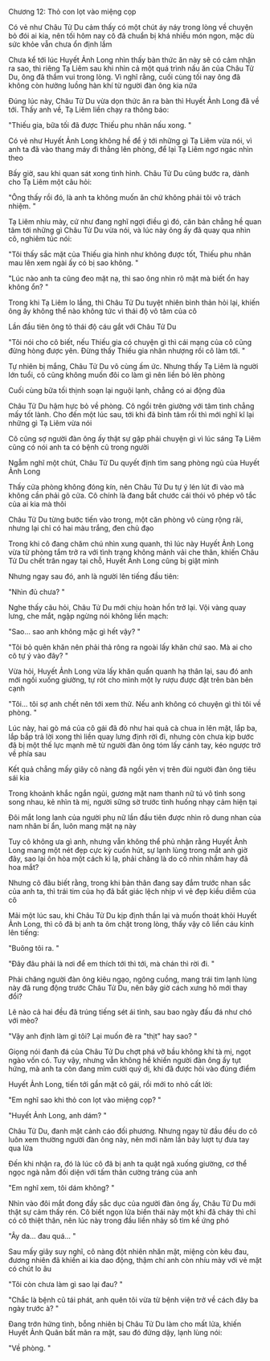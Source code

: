 




Chương 12: Thỏ con lọt vào miệng cọp

Có vẻ như Châu Tử Du cảm thấy có một chút áy náy trong lòng về chuyện bỏ đói ai kia, nên tối hôm nay cô đã chuẩn bị khá nhiều món ngon, mặc dù sức khỏe vẫn chưa ổn định lắm

Chưa kể tới lúc Huyết Ảnh Long nhìn thấy bàn thức ăn này sẽ có cảm nhận ra sao, thì riêng Tạ Liêm sau khi nhìn cả một quá trình nấu ăn của Châu Tử Du, ông đã thầm vui trong lòng. Vì nghĩ rằng, cuối cùng tối nay ông đã không còn hưởng luồng hàn khí từ người đàn ông kia nữa

Đúng lúc này, Châu Tử Du vừa dọn thức ăn ra bàn thì Huyết Ảnh Long đã về tới. Thấy anh về, Tạ Liêm liền chạy ra thông báo:

"Thiếu gia, bữa tối đã được Thiếu phu nhân nấu xong. "

Có vẻ như Huyết Ảnh Long không hề để ý tới những gì Tạ Liêm vừa nói, vì anh ta đã vào thang máy đi thẳng lên phòng, để lại Tạ Liêm ngơ ngác nhìn theo

Bấy giờ, sau khi quan sát xong tình hình. Châu Tử Du cũng bước ra, dành cho Tạ Liêm một câu hỏi:

"Ông thấy rồi đó, là anh ta không muốn ăn chứ không phải tôi vô trách nhiệm. "

Tạ Liêm nhíu mày, cứ như đang nghĩ ngợi điều gì đó, căn bản chẳng hề quan tâm tới những gì Châu Tử Du vừa nói, và lúc này ông ấy đã quay qua nhìn cô, nghiêm túc nói:

"Tôi thấy sắc mặt của Thiếu gia hình như không được tốt, Thiếu phu nhân mau lên xem ngài ấy có bị sao không. "

"Lúc nào anh ta cũng đeo mặt nạ, thì sao ông nhìn rõ mặt mà biết ổn hay không ổn? "

Trong khi Tạ Liêm lo lắng, thì Châu Tử Du tuyệt nhiên bình thản hỏi lại, khiến ông ấy không thể nào không tức vì thái độ vô tâm của cô

Lần đầu tiên ông tỏ thái độ cáu gắt với Châu Tử Du

"Tôi nói cho cô biết, nếu Thiếu gia có chuyện gì thì cái mạng của cô cũng đừng hòng được yên. Đừng thấy Thiếu gia nhân nhượng rồi cô làm tới. "

Tự nhiên bị mắng, Châu Tử Du vô cùng ấm ức. Nhưng thấy Tạ Liêm là người lớn tuổi, cô cũng không muốn đôi co làm gì nên liền bỏ lên phòng

Cuối cùng bữa tối thịnh soạn lại nguội lạnh, chẳng có ai động đũa

Châu Tử Du hậm hực bỏ về phòng. Cô ngồi trên giường với tâm tình chẳng mấy tốt lành. Cho đến một lúc sau, tới khi đã bình tâm rồi thì mới nghĩ kĩ lại những gì Tạ Liêm vừa nói

Cô cũng sợ người đàn ông ấy thật sự gặp phải chuyện gì vì lúc sáng Tạ Liêm cũng có nói anh ta có bệnh cũ trong người

Ngẫm nghĩ một chút, Châu Tử Du quyết định tìm sang phòng ngủ của Huyết Ảnh Long

Thấy cửa phòng không đóng kín, nên Châu Tử Du tự ý lén lút đi vào mà không cần phải gõ cửa. Cô chính là đang bắt chước cái thói vô phép vô tắc của ai kia mà thôi

Châu Tử Du từng bước tiến vào trong, một căn phòng vô cùng rộng rãi, nhưng lại chỉ có hai màu trắng, đen chủ đạo

Trong khi cô đang chăm chú nhìn xung quanh, thì lúc này Huyết Ảnh Long vừa từ phòng tắm trở ra với tình trạng không mảnh vải che thân, khiến Châu Tử Du chết trân ngay tại chỗ, Huyết Ảnh Long cũng bị giật mình

Nhưng ngay sau đó, anh là người lên tiếng đầu tiên:

"Nhìn đủ chưa? "

Nghe thấy câu hỏi, Châu Tử Du mới chịu hoàn hồn trở lại. Vội vàng quay lưng, che mắt, ngập ngừng nói không liền mạch:

"Sao... sao anh không mặc gì hết vậy? "

"Tôi bỏ quên khăn nên phải thả rông ra ngoài lấy khăn chứ sao. Mà ai cho cô tự ý vào đây? "

Vừa hỏi, Huyết Ảnh Long vừa lấy khăn quấn quanh hạ thân lại, sau đó anh mới ngồi xuống giường, tự rót cho mình một ly rượu được đặt trên bàn bên cạnh

"Tôi... tôi sợ anh chết nên tới xem thử. Nếu anh không có chuyện gì thì tôi về phòng. "

Lúc này, hai gò má của cô gái đã đỏ như hai quả cà chua in lên mặt, lắp ba, lắp bắp trả lời xong thì liền quay lưng định rời đi, nhưng còn chưa kịp bước đã bị một thế lực mạnh mẽ từ người đàn ông tóm lấy cánh tay, kéo ngược trở về phía sau

Kết quả chẳng mấy giây cô nàng đã ngồi yên vị trên đùi người đàn ông tiêu sái kia

Trong khoảnh khắc ngắn ngủi, gương mặt nam thanh nữ tú vô tình song song nhau, kẻ nhìn tà mị, người sững sờ trước tình huống nhạy cảm hiện tại

Đôi mắt long lanh của người phụ nữ lần đầu tiên được nhìn rõ dung nhan của nam nhân bí ẩn, luôn mang mặt nạ này

Tuy cô không ưa gì anh, nhưng vẫn không thể phủ nhận rằng Huyết Ảnh Long mang một nét đẹp cực kỳ cuốn hút, sự lạnh lùng trong mắt anh giờ đây, sao lại ôn hòa một cách kì lạ, phải chăng là do cô nhìn nhầm hay đã hoa mắt?

Nhưng cô đâu biết rằng, trong khi bản thân đang say đắm trước nhan sắc của anh ta, thì trái tim của họ đã bất giác lệch nhịp vì vẻ đẹp kiều diễm của cô

Mãi một lúc sau, khi Châu Tử Du kịp định thần lại và muốn thoát khỏi Huyết Ảnh Long, thì cô đã bị anh ta ôm chặt trong lòng, thấy vậy cô liền cáu kỉnh lên tiếng:

"Buông tôi ra. "

"Đây đâu phải là nơi để em thích tới thì tới, mà chán thì rời đi. "

Phải chăng người đàn ông kiêu ngạo, ngông cuồng, mang trái tim lạnh lùng này đã rung động trước Châu Tử Du, nên bây giờ cách xưng hô mới thay đổi?

Lẽ nào cả hai đều đã trúng tiếng sét ái tình, sau bao ngày đấu đá như chó với mèo?

"Vậy anh định làm gì tôi? Lại muốn đè ra "thịt" hay sao? "

Giọng nói đanh đá của Châu Tử Du chợt phá vỡ bầu không khí tà mị, ngọt ngào vốn có. Tuy vậy, nhưng vẫn không hề khiến người đàn ông ấy tụt hứng, mà anh ta còn đang mỉm cười quỷ dị, khi đã được hỏi vào đúng điểm

Huyết Ảnh Long, tiến tới gần mặt cô gái, rồi mới to nhỏ cất lời:

"Em nghĩ sao khi thỏ con lọt vào miệng cọp? "

"Huyết Ảnh Long, anh dám? "

Châu Tử Du, đanh mặt cảnh cáo đối phương. Nhưng ngay từ đầu đều do cô luôn xem thường người đàn ông này, nên mới năm lần bảy lượt tự đưa tay qua lửa

Đến khi nhận ra, đó là lúc cô đã bị anh ta quật ngã xuống giường, cơ thể ngọc ngà nằm đối diện với tấm thân cường tráng của anh

"Em nghĩ xem, tôi dám không? "

Nhìn vào đôi mắt đong đầy sắc dục của người đàn ông ấy, Châu Tử Du mới thật sự cảm thấy rén. Cô biết ngọn lửa biến thái này một khi đã cháy thì chỉ có cô thiệt thân, nên lúc này trong đầu liền nhảy số tìm kế ứng phó

"Ây da... đau quá... "

Sau mấy giây suy nghĩ, cô nàng đột nhiên nhăn mặt, miệng còn kêu đau, đương nhiên đã khiến ai kia dao động, thậm chí anh còn nhíu mày với vẻ mặt có chút lo âu

"Tôi còn chưa làm gì sao lại đau? "

"Chắc là bệnh cũ tái phát, anh quên tôi vừa từ bệnh viện trở về cách đây ba ngày trước à? "

Đang trớn hứng tình, bỗng nhiên bị Châu Tử Du làm cho mất lửa, khiến Huyết Ảnh Quân bất mãn ra mặt, sau đó đứng dậy, lạnh lùng nói:

"Về phòng. "




